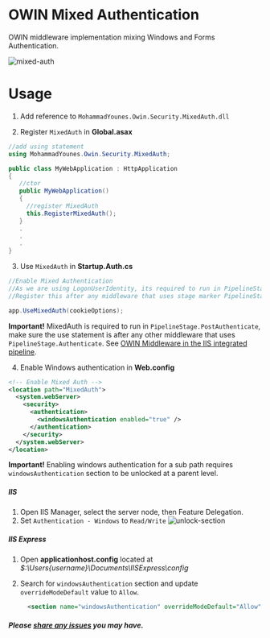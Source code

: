 # OWIN Mixed Authentication

OWIN middleware implementation mixing Windows and Forms Authentication. 

![mixed-auth](https://cloud.githubusercontent.com/assets/4712046/4690732/0bbe62f8-56f8-11e4-8757-2d10cdeca17e.png)

# Usage

1. Add reference to `MohammadYounes.Owin.Security.MixedAuth.dll`

2. Register `MixedAuth` in **Global.asax**
  ```C#
  //add using statement 
  using MohammadYounes.Owin.Security.MixedAuth;

  public class MyWebApplication : HttpApplication
  {
     //ctor
     public MyWebApplication()
     {
       //register MixedAuth
       this.RegisterMixedAuth();
     }
     .
     .
     .
  }
```
3. Use `MixedAuth` in **Startup.Auth.cs**
  ```C#
  //Enable Mixed Authentication
  //As we are using LogonUserIdentity, its required to run in PipelineStage.PostAuthenticate
  //Register this after any middleware that uses stage marker PipelineStage.Authenticate

  app.UseMixedAuth(cookieOptions);
  ```
  **Important!** MixedAuth is required to run in `PipelineStage.PostAuthenticate`, make sure the use statement is after any other middleware that uses `PipelineStage.Authenticate`. See [OWIN Middleware in the IIS integrated pipeline](http://www.asp.net/aspnet/overview/owin-and-katana/owin-middleware-in-the-iis-integrated-pipeline).

4. Enable Windows authentication in **Web.config**

  ```XML
  <!-- Enable Mixed Auth -->
  <location path="MixedAuth">
    <system.webServer>
      <security>
        <authentication>
          <windowsAuthentication enabled="true" />
        </authentication>
      </security>
    </system.webServer>
  </location>
  ```
  **Important!** Enabling windows authentication for a sub path requires `windowsAuthentication` section to be unlocked at a parent level.
  ##### IIS
  1. Open IIS Manager, select the server node, then Feature Delegation.
  2. Set `Authentication - Windows` to `Read/Write`
![unlock-section](https://cloud.githubusercontent.com/assets/4712046/4689687/d28f8df8-56c6-11e4-9b88-8f5cb769ae93.png)

  ##### IIS Express
  1. Open **applicationhost.config** located at *$:\Users\{username}\Documents\IISExpress\config*
  2. Search for `windowsAuthentication` section and update `overrideModeDefault` value to `Allow`.

     ```XML
       <section name="windowsAuthentication" overrideModeDefault="Allow" />
     ```



##### Please [share any issues](https://github.com/MohammadYounes/OWIN-MixedAuth/issues?state=open) you may have.
